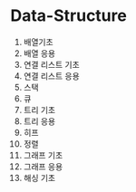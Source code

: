 # Data-Structure

1. 배열기초
2. 배열 응용
3. 연결 리스트 기초
4. 연결 리스트 응용
5. 스택
6. 큐
7. 트리 기초
8. 트리 응용
9. 히프
10. 정렬
11. 그래프 기초
12. 그래프 응용
13. 해싱 기초 
